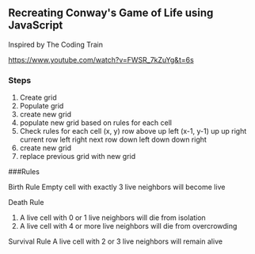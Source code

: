 ## Recreating Conway's Game of Life using JavaScript

Inspired by The Coding Train

https://www.youtube.com/watch?v=FWSR_7kZuYg&t=6s

### Steps

1. Create grid
2. Populate grid
3. create new grid
4. populate new grid based on rules for each cell
5. Check rules for each cell (x, y)
   row above
   up left (x-1, y-1)
   up
   up right
   current row
   left
   right
   next row
   down left
   down
   down right
6. create new grid
7. replace previous grid with new grid

###Rules

Birth Rule
Empty cell with exactly 3 live neighbors will become live

Death Rule

1. A live cell with 0 or 1 live neighbors will die from isolation
2. A live cell with 4 or more live neighbors will die from overcrowding

Survival Rule
A live cell with 2 or 3 live neighbors will remain alive

